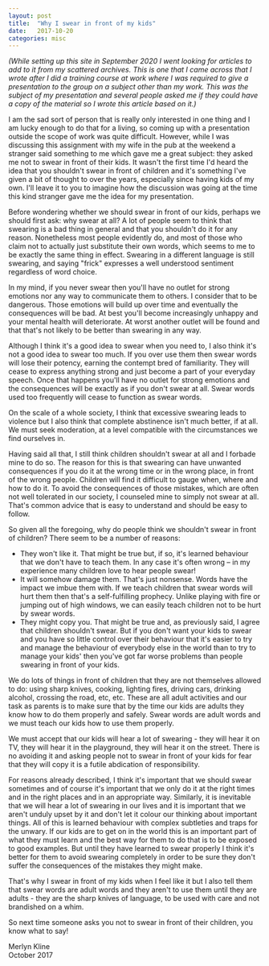 ```yaml
---
layout: post
title:  "Why I swear in front of my kids"
date:   2017-10-20
categories: misc
---
```

*(While setting up this site in September 2020 I went looking for articles to add to it from my scattered archives. This is one that I came across that I wrote after I did a training course at work where I was required to give a presentation to the group on a subject other than my work. This was the subject of my presentation and several people asked me if they could have a copy of the material so I wrote this article based on it.)*

I am the sad sort of person that is really only interested in one thing and I am lucky enough to do that for a living, so coming up with a presentation outside the scope of work was quite difficult. However, while I was discussing this assignment with my wife in the pub at the weekend a stranger said something to me which gave me a great subject: they asked me not to swear in front of their kids. It wasn't the first time I'd heard the idea that you shouldn't swear in front of children and it's something I've given a bit of thought to over the years, especially since having kids of my own. I'll leave it to you to imagine how the discussion was going at the time this kind stranger gave me the idea for my presentation.

Before wondering whether we should swear in front of our kids, perhaps we should first ask: why swear at all? A lot of people seem to think that swearing is a bad thing in general and that you shouldn't do it for any reason. Nonetheless most people evidently do, and most of those who claim not to actually just substitute their own words, which seems to me to be exactly the same thing in effect. Swearing in a different language is still swearing, and saying "frick" expresses a well understood sentiment regardless of word choice.

In my mind, if you never swear then you'll have no outlet for strong emotions nor any way to communicate them to others. I consider that to be dangerous. Those emotions will build up over time and eventually the consequences will be bad. At best you'll become increasingly unhappy and your mental health will deteriorate. At worst another outlet will be found and that that's not likely to be better than swearing in any way.

Although I think it's a good idea to swear when you need to, I also think it's not a good idea to swear too much. If you over use them then swear words will lose their potency, earning the contempt bred of familiarity. They will cease to express anything strong and just become a part of your everyday speech. Once that happens you'll have no outlet for strong emotions and the consequences will be exactly as if you don't swear at all. Swear words used too frequently will cease to function as swear words.

On the scale of a whole society, I think that excessive swearing leads to violence but I also think that complete abstinence isn't much better, if at all. We must seek moderation, at a level compatible with the circumstances we find ourselves in.

Having said all that, I still think children shouldn't swear at all and I forbade mine to do so. The reason for this is that swearing can have unwanted consequences if you do it at the wrong time or in the wrong place, in front of the wrong people. Children will find it difficult to gauge when, where and how to do it. To avoid the consequences of those mistakes, which are often not well tolerated in our society, I counseled mine to simply not swear at all. That's common advice that is easy to understand and should be easy to follow.

So given all the foregoing, why do people think we shouldn't swear in front of children? There seem to be a number of reasons:

* They won't like it. That might be true but, if so, it's learned behaviour that we don't have to teach them. In any case it's often wrong – in my experience many children love to hear people swear!
* It will somehow damage them. That's just nonsense. Words have the impact we imbue them with. If we teach children that swear words will hurt them then that's a self-fulfilling prophecy. Unlike playing with fire or jumping out of high windows, we can easily teach children not to be hurt by swear words.
* They might copy you. That might be true and, as previously said, I agree that children shouldn't swear. But if you don't want your kids to swear and you have so little control over their behaviour that it's easier to try and manage the behaviour of everybody else in the world than to try to manage your kids' then you've got far worse problems than people swearing in front of your kids.

We do lots of things in front of children that they are not themselves allowed to do: using sharp knives, cooking, lighting fires, driving cars, drinking alcohol, crossing the road, etc, etc. These are all adult activities and our task as parents is to make sure that by the time our kids are adults they know how to do them properly and safely. Swear words are adult words and we must teach our kids how to use them properly.

We must accept that our kids will hear a lot of swearing - they will hear it on TV, they will hear it in the playground, they will hear it on the street. There is no avoiding it and asking people not to swear in front of your kids for fear that they will copy it is a futile abdication of responsibility.

For reasons already described, I think it's important that we should swear sometimes and of course it's important that we only do it at the right times and in the right places and in an appropriate way. Similarly, it is inevitable that we will hear a lot of swearing in our lives and it is important that we aren't unduly upset by it and don't let it colour our thinking about important things. All of this is learned behaviour with complex subtleties and traps for the unwary. If our kids are to get on in the world this is an important part of what they must learn and the best way for them to do that is to be exposed to good examples. But until they have learned to swear properly I think it's better for them to avoid swearing completely in order to be sure they don't suffer the consequences of the mistakes they might make.

That's why I swear in front of my kids when I feel like it but I also tell them that swear words are adult words and they aren't to use them until they are adults - they are the sharp knives of language, to be used with care and not brandished on a whim.

So next time someone asks you not to swear in front of their children, you know what to say!

Merlyn Kline  
October 2017
